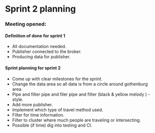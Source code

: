 # Sprint 2 planning

### Meeting opened:

#### Definition of done for sprint 1 
* All documentation needed. 
* Publisher connected to the broker. 
* Producing data for publisher.
 
#### Sprint planning for sprint 2 
* Come up with clear milestones for the sprint. 
* Change the data area so all data is from a circle around gothenburg area. 
* Pipe and filter pipe and filer pipe and filter (black & yellow melody ) - style.
* Add more publisher.
* Implement which type of travel method used. 
* Filter for time information. 
* Filter to cluster where much people are traveling or intersecting.
* Possible (if time) dig into testing and CI.  

